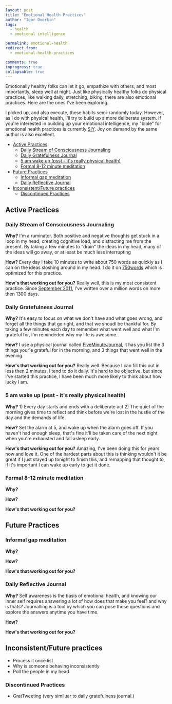 ```yaml
---
layout: post
title: "Emotional Health Practices"
author: "Igor Dvorkin"
tags:
  - health
  - emotional intelligence

permalink: emotional-health
redirect_from:
  - emotional-health-practices

comments: true
inprogress: true
collapsable: true
---
```


Emotionally healthy folks can let it go, empathize with others, and most importantly, sleep well at night. Just like physically healthy folks do physical practices, like walking daily, stretching, biking, there are also emotional practices. Here are the ones I've been exploring.

I picked up, and also execute, these habits semi-randomly today. However, as I do with physical health, I'll try to build up a more deliberate system. If you're interested in building up your emotional intelligence, my "bible" for emotional health practices is currently [SIY](/search-inside-yourself). Joy on demand by the same author is also excellent.

<!-- prettier-ignore-start -->
<!-- vim-markdown-toc GFM -->

- [Active Practices](#active-practices)
    - [Daily Stream of Consciousness Journaling](#daily-stream-of-consciousness-journaling)
    - [Daily Gratefulness Journal](#daily-gratefulness-journal)
    - [5 am wake up (psst - it's really physical health)](#5-am-wake-up-psst---its-really-physical-health)
    - [Formal 8-12 minute meditation](#formal-8-12-minute-meditation)
- [Future Practices](#future-practices)
    - [Informal gap meditation](#informal-gap-meditation)
    - [Daily Reflective Journal](#daily-reflective-journal)
- [Inconsistent/Future practices](#inconsistentfuture-practices)
    - [Discontinued Practices](#discontinued-practices)

<!-- vim-markdown-toc -->
<!-- prettier-ignore-end -->

## Active Practices

### Daily Stream of Consciousness Journaling

**Why?** I'm a ruminator. Both positive and negative thoughts get stuck in a loop in my head, creating cognitive load, and distracting me from the present. By taking a few minutes to "drain" the ideas in my head, many of the ideas will go away, or at least be much less interrupting

**How?** Every day I take 10 minutes to write about 750 words as quickly as I can on the ideas sloshing around in my head. I do it on [750words](http://www.750words.com) which is optimized for this practice.

**How's that working out for you?** Really well, this is my most consistent practice. Since [September 2011](http://ighealth.blogspot.com/2012/01/750wordscom.html), I've written over a million words on more then 1300 days.

### Daily Gratefulness Journal

**Why?** It's easy to focus on what we don't have and what goes wrong, and forget all the things that go right, and that we shoudl be thankful for. By taking a few minutes each day to remember what went well and what I'm grateful for, I'm remindeded why my life is awesome.

**How?** I use a physical journal called [FiveMinuteJournal](http://www.FiveMinuteJournal.com), it has you list the 3 things your'e grateful for in the morning, and 3 things that went well in the evening.

**How's that working out for you?** Really well. Because I can fill this out in less then 2 minutes, I tend to do it daily. It's hard to be objective, but since I've started this practice, I have been much more likely to think about how lucky I am.

### 5 am wake up (psst - it's really physical health)

**Why?** 1) Every day starts and ends with a deliberate act 2) The quiet of the morning gives time to reflect and think before we're lost in the hustle of the day and the demands of life.

**How?** Set the alarm at 5, and wake up when the alarm goes off. If you haven't had enough sleep, that's fine it'll be taken care of the next night when you're exhausted and fall asleep early.

**How's that working out for you?** Amazing, I've been doing this for years now and love it. One of the hardest parts about this is thinking wouldn't it be great if I just stayed up tonight to finish this, and remapping that thought to, if it's important I can wake up early to get it done.

### Formal 8-12 minute meditation

**Why?**

**How?**

**How's that working out for you?**

## Future Practices

### Informal gap meditation

**Why?**

**How?**

**How's that working out for you?**

### Daily Reflective Journal

**Why?** Self awareness is the basis of emotional health, and knowing our inner self requires answering a lot of how does that make you feel? and why is thats? Journalling is a tool by which you can pose those questions and explore the answers anytime you have time.

**How?**

**How's that working out for you?**

## Inconsistent/Future practices

- Process it once list
- Why is someone behaving inconsistently
- Poll the people in my head

### Discontinued Practices

- GratTweeting (very similuar to daily gratefulness journal.)
